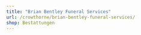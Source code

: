 ```yaml
---
title: "Brian Bentley Funeral Services"
url: /crowthorne/brian-bentley-funeral-services/
shop: Bestattungen
---
```


